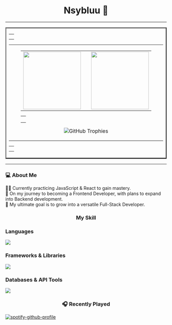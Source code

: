 <h1 align="center">Nsybluu 🚀</h1>

<hr/>

<!-- ===== One big framed box ===== -->
<table align="center" border="2" width="100%">
  <tr><td>
    <!-- padding บน -->
    <table width="100%" border="0"><tr><td height="16"></td></tr></table>
    <!-- เนื้อหาทั้งหมด + padding ซ้าย/ขวา -->
    <table width="100%" border="0">
      <tr>
        <td width="16"></td>
        <td>
          <!-- Row 1: Stats + Top Languages (no inner border) -->
          <table width="100%" border="0">
            <tr>
              <td align="center">
                <img height="180"
                  src="https://github-readme-stats.vercel.app/api?username=Nsybluu&show_icons=true&rank_icon=github&theme=algolia&hide_border=true&bg_color=00000000" />
              </td>
              <td width="24"></td>
              <td align="center">
                <img height="180"
                  src="https://github-readme-stats.vercel.app/api/top-langs/?username=Nsybluu&layout=compact&theme=algolia&hide_border=true&bg_color=00000000" />
              </td>
            </tr>
          </table>
          <!-- เว้นระยะระหว่างแถว -->
          <table width="100%" border="0"><tr><td height="20"></td></tr></table>
          <!-- Row 2: Trophies (ยังคงมีกรอบของแต่ละถ้วยตามต้องการ) -->
          <p align="center">
            <img
              src="https://github-profile-trophy.vercel.app/?username=Nsybluu&theme=algolia&no-frame=false&margin-w=18&margin-h=16&row=1&column=6"
              alt="GitHub Trophies" />
          </p>
        </td>
        <td width="16"></td>
      </tr>
    </table>
    <!-- padding ล่าง -->
    <table width="100%" border="0"><tr><td height="16"></td></tr></table>
  </td></tr>
</table>



<hr/>

<h3 align="left">💻 About Me</h3>

<p align="left">
👨‍💻 Currently practicing JavaScript & React to gain mastery. <br>
🌱 On my journey to becoming a Frontend Developer, with plans to expand into Backend development. <br>
🎯 My ultimate goal is to grow into a versatile Full-Stack Developer. <br>
</p>

###

<h3 align="center">My Skill</h3>

<h3 align="left">Languages</h3>

<p align="left">
  <a href="https://skillicons.dev">
    <img src="https://skillicons.dev/icons?i=html,css,js,ts,py,java" />
  </a>
</p>

<h3 align="left">Frameworks & Libraries</h3>

<p align="left">
  <a href="https://skillicons.dev">
    <img src="https://skillicons.dev/icons?i=react,tailwind,nodejs,discordjs,selenium" />
  </a>
</p>



<h3 align="left">Databases & API Tools</h3>

<p align="left">
  <a href="https://skillicons.dev">
    <img src="https://skillicons.dev/icons?i=sqlite,postgres,mysql,postman" />
  </a>
</p>



<h3 align="center">🎧 Recently Played</h3>

[![spotify-github-profile](https://spotify-github-profile.kittinanx.com/api/view?uid=31jdltkjnbhtr7jmkgyprwlctxgq&cover_image=true&theme=default&show_offline=false&background_color=121212&interchange=false)](https://spotify-github-profile.kittinanx.com/api/view?uid=31jdltkjnbhtr7jmkgyprwlctxgq&redirect=true)
